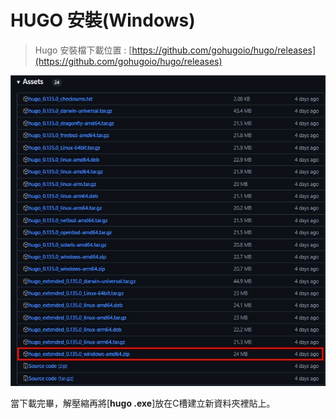 # HUGO 安裝(Windows)

> Hugo 安裝檔下載位置 : [https://github.com/gohugoio/hugo/releases](https://github.com/gohugoio/hugo/releases)

![download](/Hugo/Hugoimg/download%20hugo.jpg)

當下載完畢，解壓縮再將[**hugo .exe**]放在C槽建立新資料夾裡貼上。